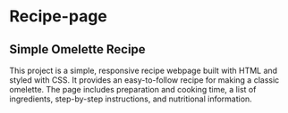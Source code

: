 # Recipe-page

## Simple Omelette Recipe

This project is a simple, responsive recipe webpage built with HTML and styled with CSS. It provides an easy-to-follow recipe for making a classic omelette. The page includes preparation and cooking time, a list of ingredients, step-by-step instructions, and nutritional information.

